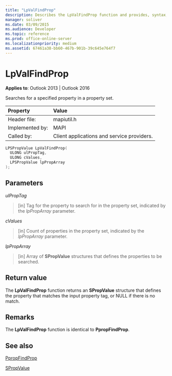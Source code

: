 ```yaml
---
title: "LpValFindProp"
description: Describes the LpValFindProp function and provides, syntax, parameters, return value, and additional remarks.
manager: soliver
ms.date: 03/09/2015
ms.audience: Developer
ms.topic: reference
ms.prod: office-online-server
ms.localizationpriority: medium
ms.assetid: 67461a38-bb60-467b-901b-39c645e764f7
---
```


# LpValFindProp

  
  
**Applies to**: Outlook 2013 | Outlook 2016 
  
Searches for a specified property in a property set.
  
|Property|Value|
|:-----|:-----|
|Header file:  <br/> |mapiutil.h  <br/> |
|Implemented by:  <br/> |MAPI  <br/> |
|Called by:  <br/> |Client applications and service providers. |
   
```cpp
LPSPropValue LpValFindProp(
  ULONG ulPropTag,
  ULONG cValues,
  LPSPropValue lpPropArray
);
```

## Parameters

 _ulPropTag_
  
> [in] Tag for the property to search for in the property set, indicated by the  _lpPropArray_ parameter. 
    
 _cValues_
  
> [in] Count of properties in the property set, indicated by the  _lpPropArray_ parameter. 
    
 _lpPropArray_
  
> [in] Array of **SPropValue** structures that defines the properties to be searched. 
    
## Return value

The **LpValFindProp** function returns an **SPropValue** structure that defines the property that matches the input property tag, or NULL if there is no match. 
  
## Remarks

The **LpValFindProp** function is identical to **PpropFindProp**.
  
## See also



[PpropFindProp](ppropfindprop.md)
  
[SPropValue](spropvalue.md)


